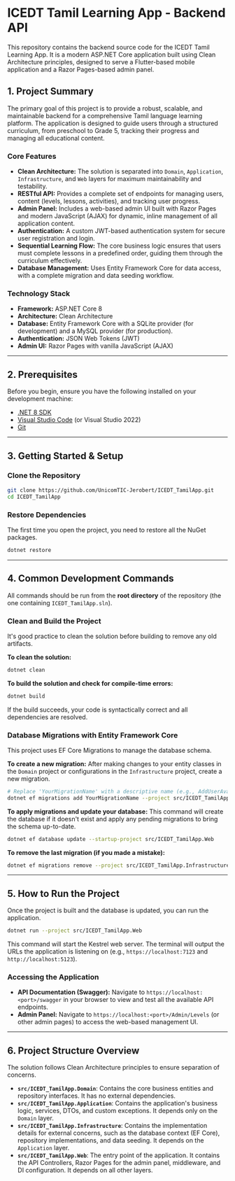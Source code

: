 # ICEDT Tamil Learning App - Backend API

This repository contains the backend source code for the ICEDT Tamil Learning App. It is a modern ASP.NET Core application built using Clean Architecture principles, designed to serve a Flutter-based mobile application and a Razor Pages-based admin panel.

## 1. Project Summary

The primary goal of this project is to provide a robust, scalable, and maintainable backend for a comprehensive Tamil language learning platform. The application is designed to guide users through a structured curriculum, from preschool to Grade 5, tracking their progress and managing all educational content.

### Core Features
- **Clean Architecture:** The solution is separated into `Domain`, `Application`, `Infrastructure`, and `Web` layers for maximum maintainability and testability.
- **RESTful API:** Provides a complete set of endpoints for managing users, content (levels, lessons, activities), and tracking user progress.
- **Admin Panel:** Includes a web-based admin UI built with Razor Pages and modern JavaScript (AJAX) for dynamic, inline management of all application content.
- **Authentication:** A custom JWT-based authentication system for secure user registration and login.
- **Sequential Learning Flow:** The core business logic ensures that users must complete lessons in a predefined order, guiding them through the curriculum effectively.
- **Database Management:** Uses Entity Framework Core for data access, with a complete migration and data seeding workflow.

### Technology Stack
- **Framework:** ASP.NET Core 8
- **Architecture:** Clean Architecture
- **Database:** Entity Framework Core with a SQLite provider (for development) and a MySQL provider (for production).
- **Authentication:** JSON Web Tokens (JWT)
- **Admin UI:** Razor Pages with vanilla JavaScript (AJAX)

---

## 2. Prerequisites

Before you begin, ensure you have the following installed on your development machine:
- [.NET 8 SDK](https://dotnet.microsoft.com/download/dotnet/8.0)
- [Visual Studio Code](https://code.visualstudio.com/) (or Visual Studio 2022)
- [Git](https://git-scm.com/)

---

## 3. Getting Started & Setup

### Clone the Repository
```bash
git clone https://github.com/UnicomTIC-Jerobert/ICEDT_TamilApp.git
cd ICEDT_TamilApp
```

### Restore Dependencies
The first time you open the project, you need to restore all the NuGet packages.
```bash
dotnet restore
```

---

## 4. Common Development Commands

All commands should be run from the **root directory** of the repository (the one containing `ICEDT_TamilApp.sln`).

### Clean and Build the Project

It's good practice to clean the solution before building to remove any old artifacts.

**To clean the solution:**
```bash
dotnet clean
```

**To build the solution and check for compile-time errors:**
```bash
dotnet build
```
If the build succeeds, your code is syntactically correct and all dependencies are resolved.

### Database Migrations with Entity Framework Core

This project uses EF Core Migrations to manage the database schema.

**To create a new migration:**
After making changes to your entity classes in the `Domain` project or configurations in the `Infrastructure` project, create a new migration.

```bash
# Replace 'YourMigrationName' with a descriptive name (e.g., AddUserAvatarUrl)
dotnet ef migrations add YourMigrationName --project src/ICEDT_TamilApp.Infrastructure --startup-project src/ICEDT_TamilApp.Web
```

**To apply migrations and update your database:**
This command will create the database if it doesn't exist and apply any pending migrations to bring the schema up-to-date.

```bash
dotnet ef database update --startup-project src/ICEDT_TamilApp.Web
```

**To remove the last migration (if you made a mistake):**
```bash
dotnet ef migrations remove --project src/ICEDT_TamilApp.Infrastructure --startup-project src/ICEDT_TamilApp.Web
```

---

## 5. How to Run the Project

Once the project is built and the database is updated, you can run the application.

```bash
dotnet run --project src/ICEDT_TamilApp.Web
```

This command will start the Kestrel web server. The terminal will output the URLs the application is listening on (e.g., `https://localhost:7123` and `http://localhost:5123`).

### Accessing the Application
- **API Documentation (Swagger):** Navigate to `https://localhost:<port>/swagger` in your browser to view and test all the available API endpoints.
- **Admin Panel:** Navigate to `https://localhost:<port>/Admin/Levels` (or other admin pages) to access the web-based management UI.

---

## 6. Project Structure Overview

The solution follows Clean Architecture principles to ensure separation of concerns.

-   **`src/ICEDT_TamilApp.Domain`**: Contains the core business entities and repository interfaces. It has no external dependencies.
-   **`src/ICEDT_TamilApp.Application`**: Contains the application's business logic, services, DTOs, and custom exceptions. It depends only on the `Domain` layer.
-   **`src/ICEDT_TamilApp.Infrastructure`**: Contains the implementation details for external concerns, such as the database context (EF Core), repository implementations, and data seeding. It depends on the `Application` layer.
-   **`src/ICEDT_TamilApp.Web`**: The entry point of the application. It contains the API Controllers, Razor Pages for the admin panel, middleware, and DI configuration. It depends on all other layers.